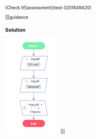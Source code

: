 {Check It!|assessment}(test-3201649420)

|||guidance
### Solution
![](solutions/join-string2.png)
|||
